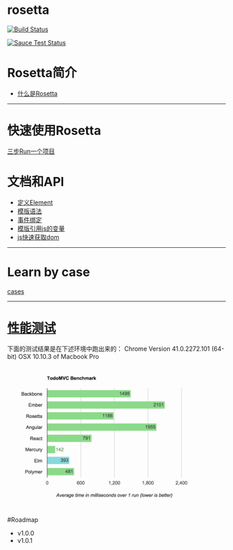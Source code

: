 # rosetta

[![Build Status](https://travis-ci.org/jiexuangao/rosetta.png)](https://travis-ci.org/jiexuangao/rosetta)

<a href="https://saucelabs.com/u/gloria">
  <img src="https://saucelabs.com/browser-matrix/gloria.svg" alt="Sauce Test Status"/>
</a>


# Rosetta简介

* [什么是Rosetta](https://github.com/jiexuangao/rosetta/wiki/什么是Rosetta)

--------------------------------------------------------------------------

# 快速使用Rosetta
[三步Run一个项目](https://github.com/jiexuangao/rosetta/wiki/快速使用)


# 文档和API
* [定义Element](https://github.com/jiexuangao/rosetta/wiki/%E4%BD%BF%E7%94%A8API#%E6%B3%A8%E5%86%8Celement)
* [模版语法](https://github.com/jiexuangao/rosetta/wiki/%E4%BD%BF%E7%94%A8API#%E6%A8%A1%E7%89%88%E8%AF%AD%E6%B3%95)
* [事件绑定](https://github.com/jiexuangao/rosetta/wiki/%E4%BD%BF%E7%94%A8API#%E4%BA%8B%E4%BB%B6%E7%BB%91%E5%AE%9A)
* [模版引用js的变量](https://github.com/jiexuangao/rosetta/wiki/%E4%BD%BF%E7%94%A8API#%E5%8F%98%E9%87%8F%E5%BC%95%E7%94%A8)
* [js快速获取dom](https://github.com/jiexuangao/rosetta/wiki/%E4%BD%BF%E7%94%A8API#%E5%BF%AB%E9%80%9F%E8%8E%B7%E5%8F%96dom)

--------------------------------------------------------------------------

# Learn by case
[cases](https://github.com/jiexuangao/rosetta/wiki/learn-by-case)

--------------------------------------------------------------------------

# [性能测试](https://github.com/jiexuangao/rosetta/wiki/%E5%85%BC%E5%AE%B9%E6%80%A7%E5%92%8C%E6%80%A7%E8%83%BD%E6%B5%8B%E8%AF%95)

下面的测试结果是在下述环境中跑出来的：
Chrome Version 41.0.2272.101 (64-bit) OSX 10.10.3 of Macbook Pro

[![Sample results for Chrome Version 41.0.2272.101 (64-bit) OSX 10.10.3 of Macbook Pro](https://raw.githubusercontent.com/jiexuangao/todomvc-perf-comparison/master/sampleResult.png)][runner]

[runner]: http://jiexuangao.github.io/todomvc-perf-comparison/


#Roadmap
* v1.0.0
* v1.0.1


